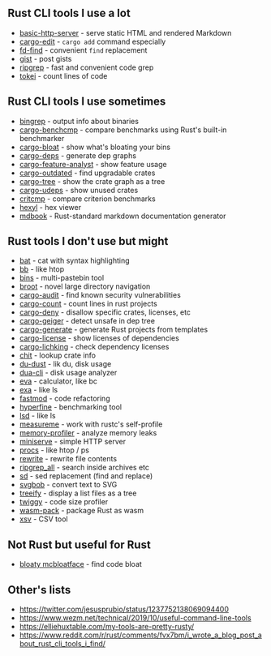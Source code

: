 ## Rust CLI tools I use a lot

- [basic-http-server](https://crates.io/crates/ripgrep) - serve static HTML and rendered Markdown
- [cargo-edit](https://crates.io/crates/cargo-edit) - `cargo add` command especially
- [fd-find](https://crates.io/crates/fd-find) - convenient `find` replacement
- [gist](https://crates.io/crates/gist) - post gists
- [ripgrep](https://crates.io/crates/ripgrep) - fast and convenient code grep
- [tokei](https://crates.io/crate/tokei) - count lines of code


## Rust CLI tools I use sometimes

- [bingrep](https://crates.io/crates/bingrep) - output info about binaries
- [cargo-benchcmp](https://crates.io/crate/cargo-benchcmp) - compare benchmarks using Rust's built-in benchmarker
- [cargo-bloat](https://crates.io/crate/cargo-bloat) - show what's bloating your bins
- [cargo-deps](https://crates.io/crate/cargo-deps) - generate dep graphs
- [cargo-feature-analyst](https://crates.io/crates/cargo-feature-analyst) - show feature usage
- [cargo-outdated](https://crates.io/crates/cargo-outdated) - find upgradable crates
- [cargo-tree](https://crates.io/crates/cargo-tree) - show the crate graph as a tree
- [cargo-udeps](https://crates.io/crate/cargo-udeps) - show unused crates
- [critcmp](https://crates.io/crate/critcmp) - compare criterion benchmarks
- [hexyl](https://crates.io/crate/hexl) - hex viewer
- [mdbook](https://crates.io/crate/mdbook) - Rust-standard markdown documentation generator


## Rust tools I don't use but might

- [bat](https://crates.io/crate/bat) - cat with syntax highlighting
- [bb](https://crates.io/crates/bb) - like htop
- [bins](https://crates.io/crate/bins) - multi-pastebin tool
- [broot](https://crates.io/crate/broot) - novel large directory navigation
- [cargo-audit](https://crates.io/crate/cargo-audit) - find known security vulnerabilities
- [cargo-count](https://crates.io/crate/cargo-count) - count lines in rust projects
- [cargo-deny](https://crates.io/crate/cargo-deny) - disallow specific crates, licenses, etc
- [cargo-geiger](https://crates.io/crates/cargo-geiger) - detect unsafe in dep tree
- [cargo-generate](https://crates.io/crate/cargo-generate) - generate Rust projects from templates
- [cargo-license](https://crates.io/crate/cargo-license) - show licenses of dependencies
- [cargo-lichking](https://crates.io/crate/cargo-lichking) - check dependency licenses
- [chit](https://crates.io/crate/chit) - lookup crate info
- [du-dust](https://crates.io/crate/du-dust) - lik du, disk usage
- [dua-cli](https://crates.io/crate/dua-cli) - disk usage analyzer
- [eva](https://crates.io/crates/eva) - calculator, like bc
- [exa](https://crates.io/crate/exa) - like ls
- [fastmod](https://crates.io/crates/fastmod) - code refactoring
- [hyperfine](https://crates.io/crate/hyperfine) - benchmarking tool
- [lsd](https://crates.io/crate/lsd) - like ls
- [measureme](https://github.com/rust-lang/measureme) - work with rustc's self-profile
- [memory-profiler](https://github.com/nokia/memory-profiler) - analyze memory leaks
- [miniserve](https://crates.io/crates/miniserve) - simple HTTP server
- [procs](https://crates.io/crates/procs) - like htop / ps
- [rewrite](https://crates.io/crates/rewrite) - rewrite file contents
- [ripgrep_all](https://crates.io/crates/ripgrep_all) - search inside archives etc
- [sd](https://crates.io/crate/sd) - sed replacement (find and replace)
- [svgbob](https://crates.io/crate/svgbob) - convert text to SVG
- [treeify](https://crates.io/crates/treeify) - display a list files as a tree
- [twiggy](https://crates.io/crate/twiggy) - code size profiler
- [wasm-pack](https://crates.io/crate/wasm-pack) - package Rust as wasm
- [xsv](https://crates.io/crate/xsv) - CSV tool


## Not Rust but useful for Rust

- [bloaty mcbloatface](https://github.com/google/bloaty) - find code bloat


## Other's lists

- https://twitter.com/jesusprubio/status/1237752138069094400
- https://www.wezm.net/technical/2019/10/useful-command-line-tools
- https://elliehuxtable.com/my-tools-are-pretty-rusty/
- https://www.reddit.com/r/rust/comments/fvx7bm/i_wrote_a_blog_post_about_rust_cli_tools_i_find/
